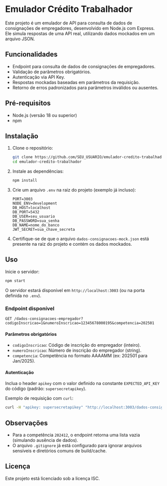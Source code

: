 # Emulador Crédito Trabalhador

Este projeto é um emulador de API para consulta de dados de consignações de empregadores, desenvolvido em Node.js com Express. Ele simula respostas de uma API real, utilizando dados mockados em um arquivo JSON.

## Funcionalidades

- Endpoint para consulta de dados de consignações de empregadores.
- Validação de parâmetros obrigatórios.
- Autenticação via API Key.
- Respostas mockadas baseadas em parâmetros da requisição.
- Retorno de erros padronizados para parâmetros inválidos ou ausentes.

## Pré-requisitos

- Node.js (versão 18 ou superior)
- npm

## Instalação

1. Clone o repositório:
   ```bash
   git clone https://github.com/SEU_USUARIO/emulador-credito-trabalhador.git
   cd emulador-credito-trabalhador
   ```

2. Instale as dependências:
   ```bash
   npm install
   ```

3. Crie um arquivo `.env` na raiz do projeto (exemplo já incluso):
   ```
   PORT=3003
   NODE_ENV=development
   DB_HOST=localhost
   DB_PORT=5432
   DB_USER=seu_usuario
   DB_PASSWORD=sua_senha
   DB_NAME=nome_do_banco
   JWT_SECRET=sua_chave_secreta
   ```

4. Certifique-se de que o arquivo `dados-consignacoes-mock.json` está presente na raiz do projeto e contém os dados mockados.

## Uso

Inicie o servidor:

```bash
npm start
```

O servidor estará disponível em `http://localhost:3003` (ou na porta definida no `.env`).

### Endpoint disponível

```
GET /dados-consignacoes-empregador?codigoInscricao=1&numeroInscricao=12345678000195&competencia=202501
```

#### Parâmetros obrigatórios

- `codigoInscricao`: Código de inscrição do empregador (inteiro).
- `numeroInscricao`: Número de inscrição do empregador (string).
- `competencia`: Competência no formato AAAAMM (ex: 202501 para Jan/2025).

#### Autenticação

Inclua o header `apikey` com o valor definido na constante `EXPECTED_API_KEY` do código (padrão: `supersecretapikey`).

Exemplo de requisição com `curl`:

```bash
curl -H "apikey: supersecretapikey" "http://localhost:3003/dados-consignacoes-empregador?codigoInscricao=1&numeroInscricao=12345678000195&competencia=202501"
```

## Observações

- Para a competência `202412`, o endpoint retorna uma lista vazia (simulando ausência de dados).
- O arquivo `.gitignore` já está configurado para ignorar arquivos sensíveis e diretórios comuns de build/cache.

## Licença

Este projeto está licenciado sob a licença ISC.
